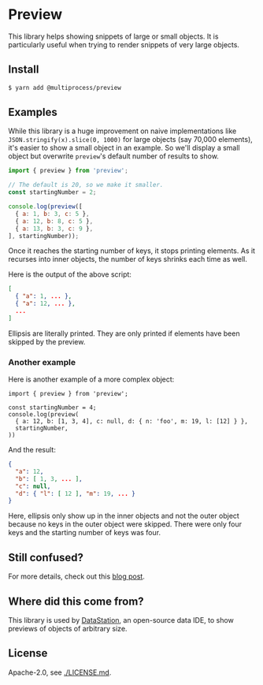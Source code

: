 # Preview

This library helps showing snippets of large or small objects. It is
particularly useful when trying to render snippets of very large
objects.

## Install

```bash
$ yarn add @multiprocess/preview
```

## Examples

While this library is a huge improvement on naive implementations like
`JSON.stringify(x).slice(0, 1000)` for large objects (say 70,000
elements), it's easier to show a small object in an example. So we'll
display a small object but overwrite `preview`'s default number of
results to show.

```javascript
import { preview } from 'preview';

// The default is 20, so we make it smaller.
const startingNumber = 2;

console.log(preview([
  { a: 1, b: 3, c: 5 },
  { a: 12, b: 8, c: 5 },
  { a: 13, b: 3, c: 9 },
], startingNumber));
```

Once it reaches the starting number of keys, it stops printing
elements. As it recurses into inner objects, the number of keys
shrinks each time as well.

Here is the output of the above script:

```json
[
  { "a": 1, ... },
  { "a": 12, ... },
  ...
]
```

Ellipsis are literally printed. They are only printed if elements have
been skipped by the preview.

### Another example

Here is another example of a more complex object:

```
import { preview } from 'preview';

const startingNumber = 4;
console.log(preview(
  { a: 12, b: [1, 3, 4], c: null, d: { n: 'foo', m: 19, l: [12] } },
  startingNumber,
))
```

And the result:

```json
{
  "a": 12,
  "b": [ 1, 3, ... ],
  "c": null,
  "d": { "l": [ 12 ], "m": 19, ... }
}
```

Here, ellipsis only show up in the inner objects and not the outer
object because no keys in the outer object were skipped. There were
only four keys and the starting number of keys was four.

## Still confused?

For more details, check out this [blog
post](https://datastation.multiprocess.io/blog/2021-07-15-writing-an-efficient-javascript-object-previewer.html).

## Where did this come from?

This library is used by
[DataStation](https://github.com/multiprocessio/datastation), an
open-source data IDE, to show previews of objects of arbitrary size.

## License

Apache-2.0, see [./LICENSE.md](./LICENSE.md).
